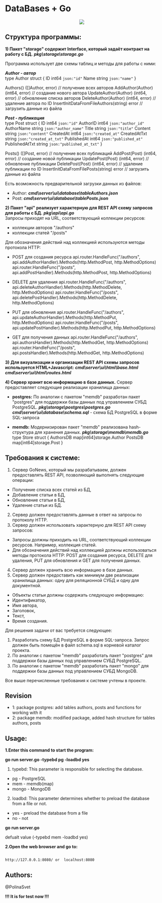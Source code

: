 
# DataBases + Go

<div align="center">
	<img src="https://i.ibb.co/hFfTZh9/1.jpg">
</div>


## Структура программы:

**1) Пакет "storage" содержит Interface, который задаёт контракт на работу с БД.**
***pkg\storage\storage.go***<br>

Программа использует две схемы таблиц и методы для работы с ними:


***Author - автор***<br>
type Author struct {
	ID   int64  `json:"id"`
	Name string `json:"name"`
}

Authors() ([]Author, error)                 // получение всех авторов
AddAuthor(Author) (int64, error)            // создание нового автора
UpdateAuthor(Author) (int64, error)         // обновление списка авторов
DeleteAuthor(Author) (int64, error)         // удаление автора по ID
InsertInitDataFromFileAuthors(string) error // загрузить данные из файла

***Post - публикация***<br>
type Post struct {
	ID             int64  `json:"id"`
	AuthorID       int64  `json:"author_id"`
	AuthorName     string `json:"author_name"`
	Title          string `json:"title"`
	Content        string `json:"content"`
	CreatedAt      int64  `json:"created_at"`
	CreatedAtTxt   string `json:"created_at_txt"`
	PublishedAt    int64  `json:"published_at"`
	PublishedAtTxt string `json:"published_at_txt"`
}

Posts() ([]Post, error)                   // получение всех публикаций
AddPost(Post) (int64, error)              // создание новой публикации
UpdatePost(Post) (int64, error)           // обновление публикации
DeletePost(Post) (int64, error)           // удаление публикации по ID
InsertInitDataFromFilePosts(string) error // загрузить данные из файла

Есть возможность предварительной загрузки данных из файлов:
- Author:
***cmd\server\ui\database\tableAuthors.json***<br>
- Post:
***cmd\server\ui\database\tablePosts.json***<br>

**2) Пакет "api" реализует характерную для REST API схему запросов для работы с БД.**
***pkg\api\api.go***<br>
Запросы приходят на URL, соответствующий коллекции ресурсов:
- коллекции авторов "/authors"
- коллекции статей "/posts"

Для обозначения действий над коллекцией используются методы протокола HTTP: 
- POST для создания ресурса 
	api.router.HandleFunc("/authors", api.addAuthorHandler).Methods(http.MethodPost, http.MethodOptions)
	api.router.HandleFunc("/posts", api.addPostHandler).Methods(http.MethodPost, http.MethodOptions)

- DELETE для удаления
	api.router.HandleFunc("/authors", api.deleteAuthorHandler).Methods(http.MethodDelete, http.MethodOptions)
	api.router.HandleFunc("/posts", api.deletePostHandler).Methods(http.MethodDelete, http.MethodOptions)

- PUT для обновления
	api.router.HandleFunc("/authors", api.updateAuthorHandler).Methods(http.MethodPut, http.MethodOptions)
	api.router.HandleFunc("/posts", api.updatePostHandler).Methods(http.MethodPut, http.MethodOptions)

- GET для получения данных
	api.router.HandleFunc("/authors", api.authorsHandler).Methods(http.MethodGet, http.MethodOptions)
	api.router.HandleFunc("/posts", api.postsHandler).Methods(http.MethodGet, http.MethodOptions)

**3) Для визуализации и организации REST API схемы запросов используется HTML+Javascript:**
***cmd\server\ui\html\base.html***<br>
***cmd\server\ui\html\routes.html***<br>

**4) Сервер хранит всю информацию в базе данных.**
Сервер предоставляет следующие реализации хранилища данных: 

- **postgres:** По аналогии с пакетом "memdb" разработан пакет "postgres" для поддержки базы данных под управлением СУБД PostgreSQL.
***pkg\storage\postgres\postgres.go***<br>
***cmd\server\ui\database\schema.sql*** - схема БД PostgreSQL в форме SQL-запроса<br>

-  **memdb:** Модернизирован пакет "memdb" реализована hash-структура для хранения данных.
***pkg\storage\memdb\memdb.go***<br>
type Store struct {
	AuthorsDB map[int64]storage.Author
	PostsDB   map[int64]storage.Post
}



## Требования к системе:

1) Сервер GoNews, который мы разрабатываем, должен предоставлять REST API, позволяющий выполнять следующие операции:
- Получение списка всех статей из БД,
- Добавление статьи в БД,
- Обновление статьи в БД,
- Удаление статьи из БД.

2) Сервер должен предоставлять данные в ответ на запросы по протоколу HTTP.
3) Сервер должен использовать характерную для REST API схему запросов:
- Запросы должны приходить на URL, соответствующий коллекции ресурсов. Например, коллекция статей.
- Для обозначения действий над коллекцией должны использоваться методы протокола HTTP: POST для создания ресурса, DELETE для удаления, PUT для обновления и GET для получения данных.
4) Сервер должен хранить всю информацию в базе данных.
5) Сервер должен предоставить как минимум две реализации хранилища данных: одну для реляционной СУБД и одну для документной.
- Объекты статьи должны содержать следующую информацию:
- Идентификатор,
- Имя автора,
- Заголовок,
- Текст,
- Время создания.

Для решения задачи от вас требуется следующее:

1) Разработать схему БД PostgreSQL в форме SQL-запроса. Запрос должен быть помещён в файл schema.sql в корневой каталог проекта.
2) По аналогии с пакетом "memdb" разработать пакет "postgres" для поддержки базы данных под управлением СУБД PostgreSQL.
3) По аналогии с пакетом "memdb" разработать пакет "mongo" для поддержки базы данных под управлением СУБД MongoDB.

Все выше перечисленные требования к системе учтены в проекте.
 

## Revision
 

- 1: package postgres: add tables authors, posts and functions for working with it
- 2: package memdb: modified package, added hash structure for tables authors, posts


## Usage:

**1.Enter this command to start the program:**

**go run server.go -typebd pg -loadbd yes**

1) typebd: This parameter is responsible for selecting the database.
- pg - PostgreSQL
- mem - memdb(map)
- mongo - MongoDB

2) loadbd: This parameter determines whether to preload the database from a file or not.
- yes - preload the database from a file
- no - not

**go run server.go**

defualt value (-typebd mem -loadbd yes)


**2.Open the web browser and go to:**

```sh

http://127.0.0.1:8080/ or  localhost:8080

```

## Authors:

@PolinaSvet

**!!! It is for test now !!!**
